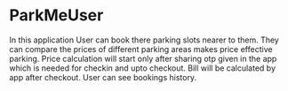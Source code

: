 # ParkMeUser
In this application User can book there parking slots nearer to them.
They can compare the prices of different parking areas makes price effective parking.
Price calculation will start only after sharing otp given in the app which is needed for checkin and upto checkout.
Bill will be calculated by app after checkout.
User can see bookings history.
